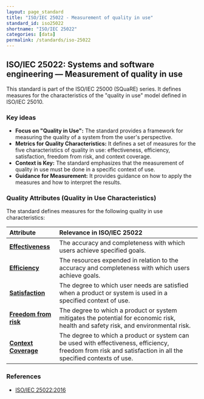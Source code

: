 ```yaml
---
layout: page_standard
title: "ISO/IEC 25022 - Measurement of quality in use"
standard_id: iso25022
shortname: "ISO/IEC 25022"
categories: [data]
permalink: /standards/iso-25022
---
```


## ISO/IEC 25022: Systems and software engineering — Measurement of quality in use

This standard is part of the ISO/IEC 25000 (SQuaRE) series. It defines measures for the characteristics of the "quality in use" model defined in ISO/IEC 25010.

### Key ideas

-   **Focus on "Quality in Use":** The standard provides a framework for measuring the quality of a system from the user's perspective.
-   **Metrics for Quality Characteristics:** It defines a set of measures for the five characteristics of quality in use: effectiveness, efficiency, satisfaction, freedom from risk, and context coverage.
-   **Context is Key:** The standard emphasizes that the measurement of quality in use must be done in a specific context of use.
-   **Guidance for Measurement:** It provides guidance on how to apply the measures and how to interpret the results.

### Quality Attributes (Quality in Use Characteristics)

The standard defines measures for the following quality in use characteristics:

| Attribute | Relevance in ISO/IEC 25022 |
|:--- |:--- |
| **[Effectiveness](/qualities/effectiveness)** | The accuracy and completeness with which users achieve specified goals. |
| **[Efficiency](/qualities/efficiency)** | The resources expended in relation to the accuracy and completeness with which users achieve goals. |
| **[Satisfaction](/qualities/satisfaction)** | The degree to which user needs are satisfied when a product or system is used in a specified context of use. |
| **[Freedom from risk](/qualities/freedom-from-risk)** | The degree to which a product or system mitigates the potential for economic risk, health and safety risk, and environmental risk. |
| **[Context Coverage](/qualities/context-coverage)** | The degree to which a product or system can be used with effectiveness, efficiency, freedom from risk and satisfaction in all the specified contexts of use. |

### References

-   [ISO/IEC 25022:2016](https://www.iso.org/standard/35731.html)
